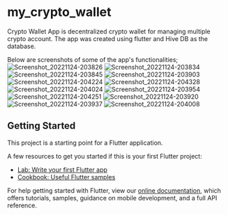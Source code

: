 # my_crypto_wallet

Crypto Wallet App is decentralized crypto wallet for managing multiple crypto account. The app was created using flutter and Hive DB as the database.

Below are screenshots of some of the app's functionalities;
![Screenshot_20221124-203826](https://user-images.githubusercontent.com/79043210/203862470-5938fcef-5081-48c6-93cc-eec6e8e12972.jpg)
![Screenshot_20221124-203834](https://user-images.githubusercontent.com/79043210/203861498-8f6f5a08-dea6-4d58-86b2-863bdfb20cf1.jpg)
![Screenshot_20221124-203845](https://user-images.githubusercontent.com/79043210/203862421-2b5c74f2-1b42-4c11-9d03-a04c72732107.jpg)
![Screenshot_20221124-203903](https://user-images.githubusercontent.com/79043210/203862458-5c49e695-ae6e-45c4-a575-e74cf5e802f4.jpg)
![Screenshot_20221124-204224](https://user-images.githubusercontent.com/79043210/203862367-bb227f9e-4565-498a-aeeb-fb09f1edf1d8.jpg)
![Screenshot_20221124-204328](https://user-images.githubusercontent.com/79043210/203862386-d2e0ff9a-25d4-4ec6-9b04-468e231fc3a6.jpg)
![Screenshot_20221124-204024](https://user-images.githubusercontent.com/79043210/203862024-ad690e47-6dc9-4c6e-bcdd-f8f94c14fc49.jpg)
![Screenshot_20221124-203954](https://user-images.githubusercontent.com/79043210/203862377-924eb614-cf3b-4e11-ad90-64560e6f3fd4.jpg)
![Screenshot_20221124-204251](https://user-images.githubusercontent.com/79043210/203862397-79ae9600-8732-41f8-a62e-ba96c69e5c42.jpg)
![Screenshot_20221124-203920](https://user-images.githubusercontent.com/79043210/203862431-0c23e66a-b2c2-47b1-9744-b8292a607220.jpg)
![Screenshot_20221124-203937](https://user-images.githubusercontent.com/79043210/203862462-4f57268f-85c5-456a-af1d-7d14cb261f68.jpg)
![Screenshot_20221124-204008](https://user-images.githubusercontent.com/79043210/203862481-10c75f33-f5e2-4d25-b741-b55fc909d6c2.jpg)



## Getting Started

This project is a starting point for a Flutter application.

A few resources to get you started if this is your first Flutter project:

- [Lab: Write your first Flutter app](https://flutter.dev/docs/get-started/codelab)
- [Cookbook: Useful Flutter samples](https://flutter.dev/docs/cookbook)

For help getting started with Flutter, view our
[online documentation](https://flutter.dev/docs), which offers tutorials,
samples, guidance on mobile development, and a full API reference.
